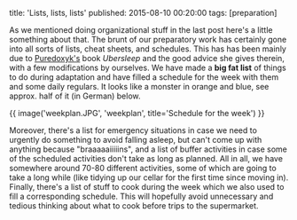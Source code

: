 title: 'Lists, lists, lists'
published: 2015-08-10 00:20:00
tags: [preparation]

As we mentioned doing organizational stuff in the last post here's a little something about that.
The brunt of our preparatory work has certainly gone into all sorts of lists, cheat sheets, and 
schedules. This has has been mainly due to [Puredoxyk's](http://www.puredoxyk.com/) book
*Ubersleep* and the good advice she gives therein, with a few modifications by ourselves. We have
made a **big fat list** of things to do during adaptation and have filled a schedule for the 
week with them and some daily regulars. It looks like a monster in orange and blue, see approx. 
half of it (in German) below.

{{ image('weekplan.JPG', 'weekplan', title='Schedule for the week') }}

Moreover, there's a list for emergency situations in case we need to urgently do something to 
avoid falling asleep, but can't come up with anything because "braaaaaiiiiins", and a list of 
buffer activities in case some of the scheduled activities don't take as long as planned. All in 
all, we have somewhere around 70-80 different activities, some of which are going to take a long 
while (like tidying up our cellar for the first time since moving in). Finally, there's a list 
of stuff to cook during the week which we also used to fill a corresponding schedule. This will
hopefully avoid unnecessary and tedious thinking about what to cook before trips to the supermarket.
